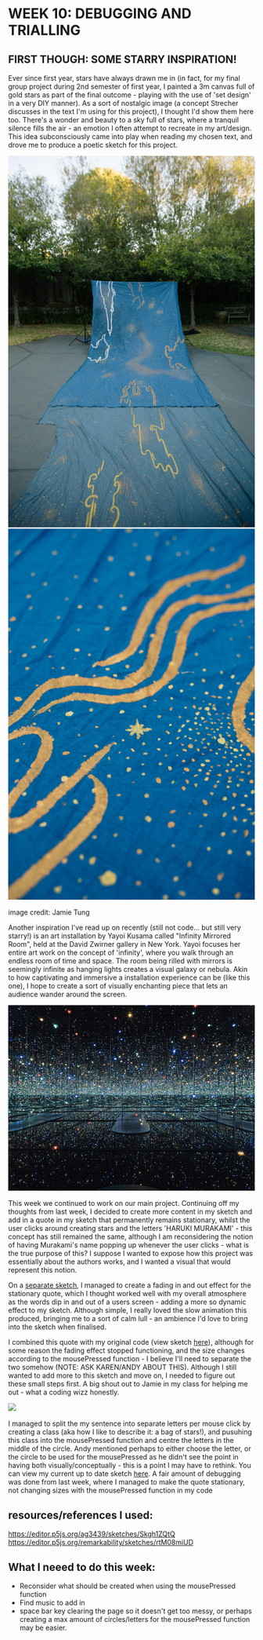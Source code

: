 # WEEK 10: DEBUGGING AND TRIALLING

## FIRST THOUGH: SOME STARRY INSPIRATION!

Ever since first year, stars have always drawn me in (in fact, for my final group project during 2nd semester of first year, I painted a 3m canvas full of gold stars as part of the final outcome - playing with the use of 'set design' in a very DIY manner). As a sort of nostalgic image (a concept Strecher discusses in the text I'm using for this project), I thought I'd show them here too. There's a wonder and beauty to a sky full of stars, where a tranquil silence fills the air - an emotion I often attempt to recreate in my art/design.  This idea subconsciously came into play when reading my chosen text, and drove me to produce a poetic sketch for this project. 

<img src="STARS1.JPG">
<img src="STARS2.JPG">

image credit: Jamie Tung

Another inspiration I've read up on recently (still not code... but still very starry!) is an art installation by Yayoi Kusama called "Infinity Mirrored Room", held at the David Zwirner gallery in New York. Yayoi focuses her entire art work on the concept of 'infinity', where you walk through an endless room of time and space. The room being rilled with mirrors is seemingly infinite as hanging lights creates a visual galaxy or nebula. Akin to how captivating and immersive a installation experience can be (like this one), I hope to create a sort of visually enchanting piece that lets an audience wander around the screen. 

<img src="yoyoi kusama.jpg">

This week we continued to work on our main project. Continuing off my thoughts from last week, I decided to create more content in my sketch and add in a quote in my sketch that permanently remains stationary, whilst the user clicks around creating stars and the letters 'HARUKI MURAKAMI' - this concept has still remained the same, although I am reconsidering the notion of having Murakami's name popping up whenever the user clicks - what is the true purpose of this? I suppose I wanted to expose how this project was essentially about the authors works, and I wanted a visual that would represent this notion. 

On a [separate sketch](https://renpapers.github.io/codeword/Processing%20Sketches/AT2_trial3/), I managed to create a fading in and out effect for the stationary quote, which I thought worked well with my overall atmosphere as the words dip in and out of a users screen - adding a more so dynamic effect to my sketch. Although simple, I really loved the slow animation this produced, bringing me to a sort of calm lull - an ambience I'd love to bring into the sketch when finalised. 

I combined this quote with my original code (view sketch [here](https://renpapers.github.io/codeword/Processing%20Sketches/AT2_Trial5/)), although for some reason the fading effect stopped functioning, and the size changes according to the mousePressed function - I believe I'll need to separate the two somehow (NOTE: ASK KAREN/ANDY ABOUT THIS). Although I still wanted to add more to this sketch and move on, I needed to figure out these small steps first. A big shout out to Jamie in my class for helping me out - what a coding wizz honestly. 

<img src="at2 trials.JPG">

I managed to split the my sentence into separate letters per mouse click by creating a class (aka how I like to describe it: a bag of stars!), and pusuhing this class into the mousePressed function  and centre the letters in the middle of the circle. Andy mentioned perhaps to either choose the letter, or the circle to be used for the mousePressed as he didn't see the point in having both visually/conceptually - this is a point I may have to rethink. You can view my current up to date sketch [here](https://renpapers.github.io/codeword/Processing%20Sketches/AT2_Trial6/). A fair amount of debugging was done from last week, where I managed to make the quote stationary, not changing sizes with the mousePressed function in my code 



## resources/references I used: 
https://editor.p5js.org/ag3439/sketches/Skgh1ZQtQ 
https://editor.p5js.org/remarkability/sketches/rtM08miUD


## What I neeed to do this week: 
- Reconsider what should be created when using the mousePressed function
- Find music to add in 
- space bar key clearing the page so it doesn't get too messy, or perhaps creating a max amount of circles/letters for the mousePressed function may be easier. 


